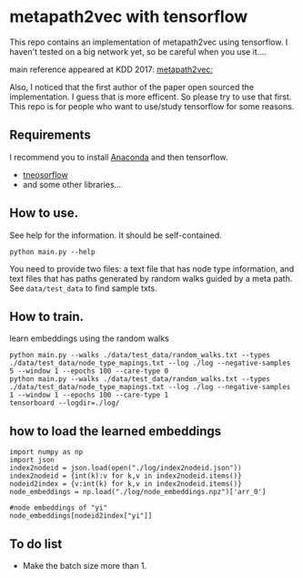# metapath2vec  with tensorflow
This repo contains an implementation of metapath2vec using tensorflow. I haven't tested on a big network yet, so be careful when you use it....
  
main reference appeared at KDD 2017: [metapath2vec: ](https://dl.acm.org/citation.cfm?id=3098036)
  
Also, I noticed that the first author of the paper open sourced the implementation. I guess that is more efficent. So please try to use that first. This repo is for people who want to use/study tensorflow for some reasons. 
  
## Requirements
I recommend you to install [Anaconda](https://www.continuum.io/downloads) and then tensorflow.
- [tneosorflow](http://tensorflow.org)
- and some other libraries...


## How to use.
See help for the information. It should be self-contained. 
```
python main.py --help
```
You need to provide two files: a text file that has node type information, and text files that has paths generated by random walks guided by a meta path. See `data/test_data` to find sample txts. 

## How to train.
learn embeddings using the random walks
```
python main.py --walks ./data/test_data/random_walks.txt --types ./data/test_data/node_type_mapings.txt --log ./log --negative-samples 5 --window 1 --epochs 100 --care-type 0
python main.py --walks ./data/test_data/random_walks.txt --types ./data/test_data/node_type_mapings.txt --log ./log --negative-samples 1 --window 1 --epochs 100 --care-type 1
tensorboard --logdir=./log/
```

## how to load the learned embeddings 
```
import numpy as np
import json
index2nodeid = json.load(open("./log/index2nodeid.json"))
index2nodeid = {int(k):v for k,v in index2nodeid.items()}
nodeid2index = {v:int(k) for k,v in index2nodeid.items()}
node_embeddings = np.load("./log/node_embeddings.npz")['arr_0']

#node embeddings of "yi"
node_embeddings[nodeid2index["yi"]]
```

## To do list
- Make the batch size more than 1.
